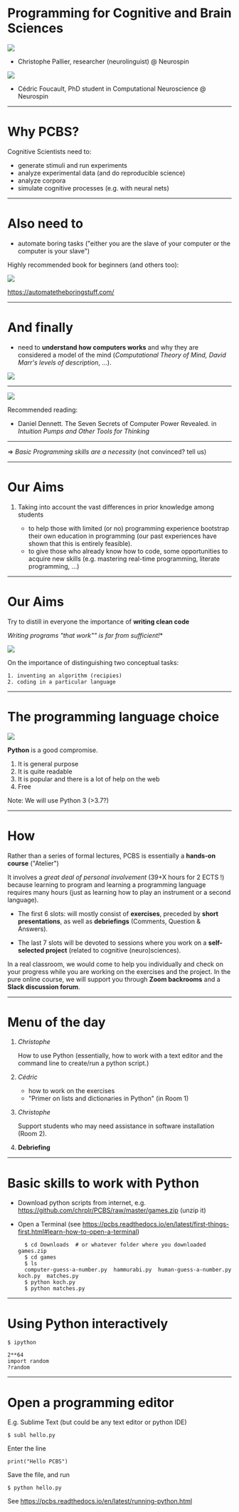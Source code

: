 # Programming for Cognitive and Brain Sciences


![](images/chris.jpg)

* Christophe Pallier, researcher (neurolinguist) @ Neurospin

![](images/cedric.png)

* Cédric Foucault, PhD student in Computational Neuroscience @ Neurospin


---

# Why PCBS?

Cognitive Scientists need to:

- generate stimuli and run experiments
- analyze experimental data (and do reproducible science)
- analyze corpora
- simulate cognitive processes (e.g. with neural nets)

---

# Also need to 

- automate boring tasks ("either you are the slave of your computer or the computer is your slave")

Highly recommended book for beginners (and others too):

![](images/automate_boring.png)

https://automatetheboringstuff.com/

---

# And finally

- need to **understand how computers works** and why they are considered a model of the mind (*Computational Theory of Mind, David Marr's levels of description*, ...).

![](images/marr_3_sm.png)


---

![](images/marr_levels_sm.png)


Recommended reading: 
- Daniel Dennett. The Seven Secrets of Computer Power Revealed. in *Intuition Pumps and Other Tools for Thinking*

---

=> *Basic Programming skills are a necessity* (not convinced? tell us)


---

# Our Aims

1. Taking into account the vast differences in prior knowledge among students

    - to help those with limited (or no) programming experience bootstrap their own education in programming (our past experiences have shown that this is entirely feasible).
    - to give those who already know how to code, some opportunities to acquire new skills (e.g. mastering real-time programming, literate programming, ...) 


---

# Our Aims

Try to distill in everyone the importance of **writing clean code**

   *Writing programs "that work"" is far from sufficient!**


![](images/clean_sm.jpg)

On the importance of distinguishing two conceptual tasks:

    1. inventing an algorithm (recipies)
    2. coding in a particular language 

---

# The programming language choice

![](images/python-logo.png)

**Python** is a good compromise.

1. It is general purpose
2. It is quite readable
3. It is popular and there is a lot of help on the web
4. Free
   
Note: We will use Python 3 (>3.7?)

---

# How

Rather than a series of formal lectures, PCBS is essentially a **hands-on course** ("Atelier")

It involves a *great deal of personal involvement* (39+X hours for 2 ECTS !) because learning to program and learning a programming language requires many hours (just as learning how to play an instrument or a second language).

- The first 6 slots: will mostly consist of **exercises**, preceded by **short presentations**, as well as **debriefings** (Comments, Question & Answers). 

- The last 7 slots will be devoted to sessions where you work on a **self-selected project** (related to cognitive (neuro)sciences). 

In a real classroom, we would come to help you individually and check on your progress while you are working on the exercises and the project. In the pure online course, we will support you through **Zoom  backrooms** and a **Slack discussion forum**.

---

# Menu of the day

1. *Christophe* 

    How to use Python (essentially, how to work with a text editor and the command line to create/run a python script.)

2. *Cédric* 
    - how to work on the exercises 
    - "Primer on lists and dictionaries in Python"  (in Room 1)

3. *Christophe* 

    Support students who may need assistance in software installation (Room 2).

4. **Debriefing** 

---

# Basic skills to work with Python


- Download python scripts from internet, e.g. <https://github.com/chrplr/PCBS/raw/master/games.zip> (unzip it)

- Open a Terminal (see <https://pcbs.readthedocs.io/en/latest/first-things-first.html#learn-how-to-open-a-terminal>)


        $ cd Downloads  # or whatever folder where you downloaded games.zip
        $ cd games
        $ ls
        computer-guess-a-number.py  hammurabi.py  human-guess-a-number.py  koch.py  matches.py
        $ python koch.py
        $ python matches.py


---

# Using Python interactively

```
$ ipython
```

    2**64
    import random
    ?random

---

# Open a programming editor



E.g. Sublime Text (but could be any text editor or python IDE)

```
$ subl hello.py
```

Enter the line 

```
print("Hello PCBS")
```

Save the file, and run

```
$ python hello.py
```


See <https://pcbs.readthedocs.io/en/latest/running-python.html>
